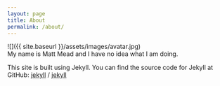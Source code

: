 ```yaml
---
layout: page
title: About
permalink: /about/
---
```

![]({{ site.baseurl }}/assets/images/avatar.jpg)  
My name is Matt Mead and I have no idea what I am doing.

This site is built using Jekyll. You can find the source code for Jekyll at GitHub:
[jekyll][jekyll-organization] /
[jekyll](https://github.com/jekyll/jekyll)

[jekyll-organization]: https://github.com/jekyll
